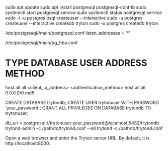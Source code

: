 sudo apt update
sudo apt install postgresql postgresql-contrib
sudo systemctl start postgresql.service
sudo systemctl status postgresql.service
sudo -i -u postgres
psql
createuser --interactive
sudo -u postgres createuser --interactive
createdb tryton
sudo -u postgres createdb tryton

/etc/postgresql/<version>/main/postgresql.conf
listen_addresses = '*'

/etc/postgresql/<version>/main/pg_hba.conf
# TYPE  DATABASE        USER            ADDRESS                 METHOD
host    all             all             <client_ip_address>     <authentication_method>
host    all             all             0.0.0.0/0               md5

CREATE DATABASE trytondb;
CREATE USER trytonuser WITH PASSWORD 'your_password';
GRANT ALL PRIVILEGES ON DATABASE trytondb TO trytonuser;


db_uri = postgresql://trytonuser:your_password@localhost:5432/trytondb
trytond-admin -c /path/to/trytond.conf --all
trytond -c /path/to/trytond.conf

Open a web browser and enter the Tryton server URL. By default, it is http://localhost:8000.



